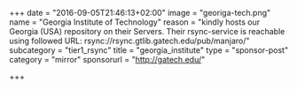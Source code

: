 +++
date = "2016-09-05T21:46:13+02:00"
image = "georiga-tech.png"
name = "Georgia Institute of Technology"
reason = "kindly hosts our Georgia (USA) repository on their Servers. Their rsync-service is reachable using followed URL: rsync://rsync.gtlib.gatech.edu/pub/manjaro/"
subcategory = "tier1_rsync"
title = "georgia_institute"
type = "sponsor-post"
category = "mirror"
sponsorurl = "http://gatech.edu/"

+++


